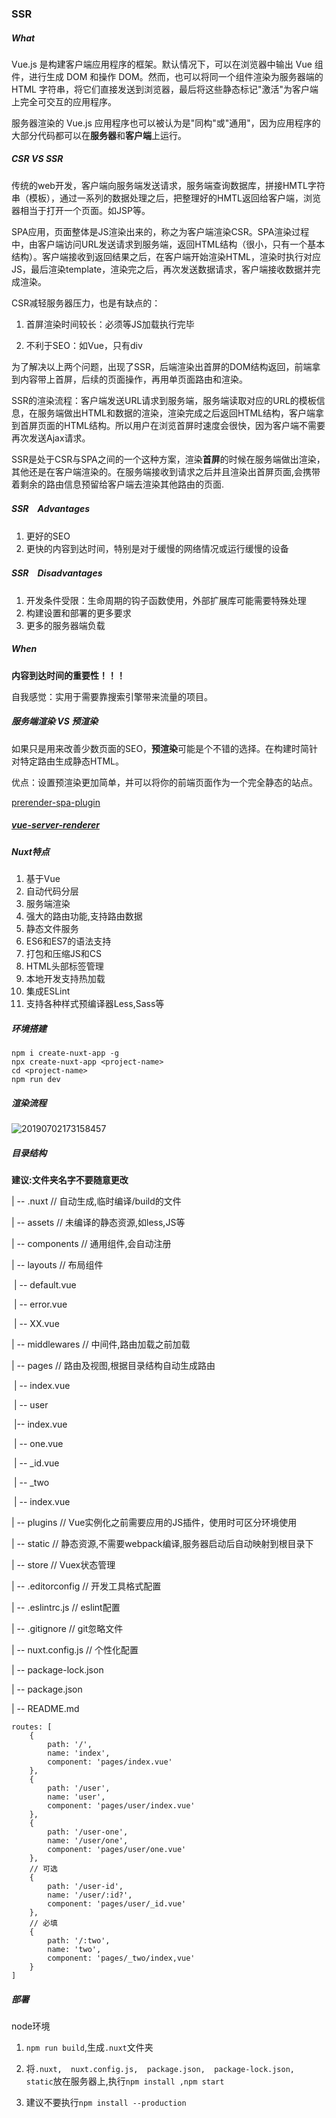 ### SSR

##### What

Vue.js 是构建客户端应用程序的框架。默认情况下，可以在浏览器中输出 Vue 组件，进行生成 DOM 和操作 DOM。然而，也可以将同一个组件渲染为服务器端的 HTML 字符串，将它们直接发送到浏览器，最后将这些静态标记"激活"为客户端上完全可交互的应用程序。

服务器渲染的 Vue.js 应用程序也可以被认为是"同构"或"通用"，因为应用程序的大部分代码都可以在**服务器**和**客户端**上运行。

##### CSR VS SSR

传统的web开发，客户端向服务端发送请求，服务端查询数据库，拼接HMTL字符串（模板），通过一系列的数据处理之后，把整理好的HMTL返回给客户端，浏览器相当于打开一个页面。如JSP等。

SPA应用，页面整体是JS渲染出来的，称之为客户端渲染CSR。SPA渲染过程中，由客户端访问URL发送请求到服务端，返回HTML结构（很小，只有一个基本结构）。客户端接收到返回结果之后，在客户端开始渲染HTML，渲染时执行对应JS，最后渲染template，渲染完之后，再次发送数据请求，客户端接收数据并完成渲染。

CSR减轻服务器压力，也是有缺点的：

1. 首屏渲染时间较长：必须等JS加载执行完毕

2. 不利于SEO：如Vue，只有div

为了解决以上两个问题，出现了SSR，后端渲染出首屏的DOM结构返回，前端拿到内容带上首屏，后续的页面操作，再用单页面路由和渲染。

SSR的渲染流程：客户端发送URL请求到服务端，服务端读取对应的URL的模板信息，在服务端做出HTML和数据的渲染，渲染完成之后返回HTML结构，客户端拿到首屏页面的HTML结构。所以用户在浏览首屏时速度会很快，因为客户端不需要再次发送Ajax请求。

SSR是处于CSR与SPA之间的一个这种方案，渲染**首屏**的时候在服务端做出渲染，其他还是在客户端渲染的。在服务端接收到请求之后并且渲染出首屏页面,会携带着剩余的路由信息预留给客户端去渲染其他路由的页面.

##### SSR　Advantages

1. 更好的SEO
2. 更快的内容到达时间，特别是对于缓慢的网络情况或运行缓慢的设备

##### SSR　Disadvantages

1. 开发条件受限：生命周期的钩子函数使用，外部扩展库可能需要特殊处理
2. 构建设置和部署的更多要求
3. 更多的服务器端负载

##### When

**内容到达时间的重要性！！！**

自我感觉：实用于需要靠搜索引擎带来流量的项目。

##### 服务端渲染 VS 预渲染

如果只是用来改善少数页面的SEO，**预渲染**可能是个不错的选择。在构建时简针对特定路由生成静态HTML。

优点：设置预渲染更加简单，并可以将你的前端页面作为一个完全静态的站点。

[prerender-spa-plugin](https://github.com/chrisvfritz/prerender-spa-plugin)

##### [vue-server-renderer](https://ssr.vuejs.org/zh/guide/#%E5%AE%89%E8%A3%85)

##### Nuxt特点

1. 基于Vue
2. 自动代码分层
3. 服务端渲染
4. 强大的路由功能,支持路由数据
5. 静态文件服务
6. ES6和ES7的语法支持
7. 打包和压缩JS和CS
8. HTML头部标签管理
9. 本地开发支持热加载
10. 集成ESLint
11. 支持各种样式预编译器Less,Sass等

##### 环境搭建

```
npm i create-nuxt-app -g
npx create-nuxt-app <project-name>
cd <project-name>
npm run dev
```

##### 渲染流程

![20190702173158457](https://user-images.githubusercontent.com/23520842/135073951-00f633e6-105a-4169-90ba-a685d2e0809c.png)



##### 目录结构

**建议:文件夹名字不要随意更改**

| -- .nuxt        // 自动生成,临时编译/build的文件

| -- assets      // 未编译的静态资源,如less,JS等

| -- components	// 通用组件,会自动注册

| -- layouts	// 布局组件

​	| -- default.vue

​	| -- error.vue

​	| -- XX.vue

| -- middlewares	// 中间件,路由加载之前加载

| -- pages	// 路由及视图,根据目录结构自动生成路由

​	| -- index.vue

​	| -- user

​		|-- index.vue

​		| -- one.vue

​		| -- _id.vue

​	| -- _two

​		| -- index.vue

| -- plugins	// Vue实例化之前需要应用的JS插件，使用时可区分环境使用

| -- static	// 静态资源,不需要webpack编译,服务器启动后自动映射到根目录下

| -- store	// Vuex状态管理

| -- .editorconfig	// 开发工具格式配置

| -- .eslintrc.js	// eslint配置

| -- .gitignore	// git忽略文件

| -- nuxt.config.js	// 个性化配置

| -- package-lock.json

| -- package.json

| -- README.md

```
routes: [
	{
		path: '/',
		name: 'index',
		component: 'pages/index.vue'
	},
	{
		path: '/user',
		name: 'user',
		component: 'pages/user/index.vue'
	},
	{
		path: '/user-one',
		name: '/user/one',
		component: 'pages/user/one.vue'
	},
	// 可选
	{
		path: '/user-id',
		name: '/user/:id?',
		component: 'pages/user/_id.vue'
	},
	// 必填
	{
		path: '/:two',
		name: 'two',
		component: 'pages/_two/index,vue'
	}
]
```

##### 部署

node环境

1. ```npm run build```,生成```.nuxt```文件夹

2. 将```.nuxt,  nuxt.config.js,  package.json,  package-lock.json,  static```放在服务器上,执行```npm install ,npm start```

3. 建议不要执行```npm install --production```

   
